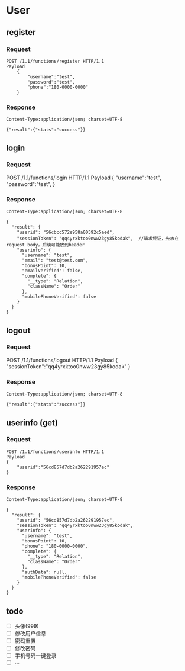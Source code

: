 # User
## register
### Request
    POST /1.1/functions/register HTTP/1.1
    Payload
        {
            "username":"test",
            "password":"test",
            "phone":"180-0000-0000"
        }
### Response
    Content-Type:application/json; charset=UTF-8

    {"result":{"stats":"success"}}

## login
### Request
   POST /1.1/functions/login HTTP/1.1
    Payload
        {
            "username":"test",
            "password":"test",
        }
### Response
    Content-Type:application/json; charset=UTF-8

    {
      "result": {
        "userid": "56cbcc572e958a00592c5aed",
        "sessionToken": "qq4yrxktoo0nww23gy85kodak",  //请求凭证，先放在request body，后续可能放到header
        "userinfo": {
          "username": "test",
          "email": "test@test.com",
          "bonusPoint": 10,
          "emailVerified": false,
          "complete": {
            "__type": "Relation",
            "className": "Order"
          },
          "mobilePhoneVerified": false
        }
      }
    }

## logout
### Request
   POST /1.1/functions/logout HTTP/1.1
    Payload
    {
        "sessionToken":"qq4yrxktoo0nww23gy85kodak"
    }
### Response
    Content-Type:application/json; charset=UTF-8

    {"result":{"stats":"success"}}

## userinfo (get)
### Request
    POST /1.1/functions/userinfo HTTP/1.1
    Payload
    {
        "userid":"56cd857d7db2a262291957ec"
    }
### Response
    Content-Type:application/json; charset=UTF-8

    {
      "result": {
        "userid": "56cd857d7db2a262291957ec",
        "sessionToken": "qq4yrxktoo0nww23gy85kodak",
        "userinfo": {
          "username": "test",
          "bonusPoint": 10,
          "phone": "180-0000-0000",
          "complete": {
            "__type": "Relation",
            "className": "Order"
          },
          "authData": null,
          "mobilePhoneVerified": false
        }
      }
    }

## todo
- [ ] 头像(999)
- [ ] 修改用户信息
- [ ] 密码重置
- [ ] 修改密码
- [ ] 手机号码一键登录
- [ ] ...